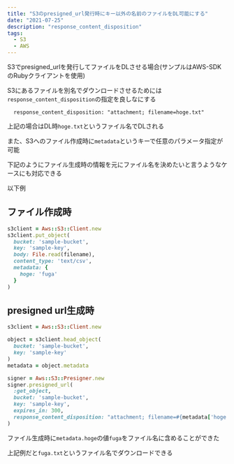 ```yaml
---
title: "S3のpresigned_url発行時にキー以外の名前のファイルをDL可能にする"
date: "2021-07-25"
description: "response_content_disposition"
tags:
  - S3
  - AWS
---
```


S3でpresigned_urlを発行してファイルをDLさせる場合(サンプルはAWS-SDKのRubyクライアントを使用)

S3にあるファイルを別名でダウンロードさせるためには`response_content_disposition`の指定を良しなにする

```
  response_content_disposition: "attachment; filename=hoge.txt"
```

上記の場合はDL時`hoge.txt`というファイル名でDLされる

また、S3へのファイル作成時に`metadata`というキーで任意のパラメータ指定が可能

下記のようにファイル生成時の情報を元にファイル名を決めたいと言うようなケースにも対応できる

以下例

## ファイル作成時

```ruby
s3client = Aws::S3::Client.new
s3client.put_object(
  bucket: 'sample-bucket',
  key: 'sample-key',
  body: File.read(filename),
  content_type: 'text/csv',
  metadata: {
    hoge: 'fuga'
  }
)
```

## presigned url生成時

```ruby
s3client = Aws::S3::Client.new

object = s3client.head_object(
  bucket: 'sample-bucket',
  key: 'sample-key'
)
metadata = object.metadata

signer = Aws::S3::Presigner.new
signer.presigned_url(
  :get_object,
  bucket: 'sample-bucket',
  key: 'sample-key',
  expires_in: 300,
  response_content_disposition: "attachment; filename=#{metadata['hoge']}.txt"
)
```

ファイル生成時に`metadata.hoge`の値`fuga`をファイル名に含めることができた

上記例だと`fuga.txt`というファイル名でダウンロードできる
